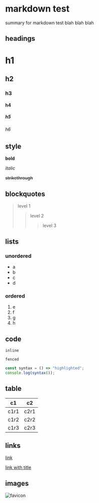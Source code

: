 # markdown test

summary for markdown test blah blah blah

## headings

# h1
## h2
### h3
#### h4
##### h5
###### h6

## style

**bold**

*italic*

~~strikethrough~~


## blockquotes

> level 1
>> level 2
>>> level 3

## lists

### unordered

- a
- b
- c
- d

### ordered

1. e
2. f
3. g
4. h

## code

`inline`

```
fenced
```

```js
const syntax = () => "highlighted";
console.log(syntax());
```

## table

| c1    | c2    |
| ----- | ----- |
| c1r1  | c2r1  |
| c1r2  | c2r2  |
| c1r3  | c2r3  |

## links

[link](https://link.url)

[link with title](https://link.url "title")

## images

![favicon](/favicon.ico)
